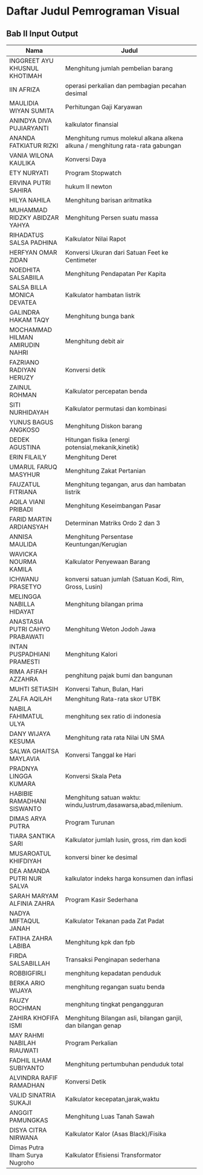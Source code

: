 # Daftar Judul Pemrograman Visual

## Bab II Input Output

| Nama                             | Judul                                                                         |
| -------------------------------- | ----------------------------------------------------------------------------- |
| INGGREET AYU KHUSNUL KHOTIMAH    | Menghitung jumlah pembelian barang                                            |
| IIN AFRIZA                       | operasi perkalian dan pembagian pecahan desimal                               |
| MAULIDIA WIYAN SUMITA            | Perhitungan Gaji Karyawan                                                     |
| ANINDYA DIVA PUJIARYANTI         | kalkulator finansial                                                          |
| ANANDA FATKIATUR RIZKI           | Menghitung rumus molekul alkana alkena alkuna / menghitung rata-rata gabungan |
| VANIA WILONA KAULIKA             | Konversi Daya                                                                 |
| ETY NURYATI                      | Program Stopwatch                                                             |
| ERVINA PUTRI SAHIRA              | hukum II newton                                                               |
| HILYA NAHILA                     | Menghitung barisan aritmatika                                                 |
| MUHAMMAD RIDZKY ABIDZAR YAHYA    | Menghitung Persen suatu massa                                                 |
| RIHADATUS SALSA PADHINA          | Kalkulator Nilai Rapot                                                        |
| HERFYAN OMAR ZIDAN               | Konversi Ukuran dari Satuan Feet ke Centimeter                                |
| NOEDHITA SALSABIILA              | Menghitung Pendapatan Per Kapita                                              |
| SALSA BILLA MONICA DEVATEA       | Kalkulator hambatan listrik                                                   |
| GALINDRA HAKAM TAQY              | Menghitung bunga bank                                                         |
| MOCHAMMAD HILMAN AMIRUDIN NAHRI  | Menghitung debit air                                                          |
| FAZRIANO RADIYAN HERUZY          | Konversi detik                                                                |
| ZAINUL ROHMAN                    | Kalkulator percepatan benda                                                   |
| SITI NURHIDAYAH                  | Kalkulator permutasi dan kombinasi                                            |
| YUNUS BAGUS ANGKOSO              | Menghitung Diskon barang                                                      |
| DEDEK AGUSTINA                   | Hitungan fisika (energi potensial,mekanik,kinetik)                            |
| ERIN FILAILY                     | Menghitung Deret                                                              |
| UMARUL FARUQ MASYHUR             | Menghitung Zakat Pertanian                                                    |
| FAUZATUL FITRIANA                | Menghitung tegangan, arus dan hambatan listrik                                |
| AQILA VIANI PRIBADI              | Menghitung Keseimbangan Pasar                                                 |
| FARID MARTIN ARDIANSYAH          | Determinan Matriks Ordo 2 dan 3                                               |
| ANNISA MAULIDA                   | Menghitung Persentase Keuntungan/Kerugian                                     |
| WAVICKA NOURMA KAMILA            | Kalkulator Penyewaan Barang                                                   |
| ICHWANU PRASETYO                 | konversi satuan jumlah (Satuan Kodi, Rim, Gross, Lusin)                       |
| MELINGGA NABILLA HIDAYAT         | Menghitung bilangan prima                                                     |
| ANASTASIA PUTRI CAHYO PRABAWATI  | Menghitung Weton Jodoh Jawa                                                   |
| INTAN PUSPADHIANI PRAMESTI       | Menghitung Kalori                                                             |
| RIMA AFIFAH AZZAHRA              | penghitung pajak bumi dan bangunan                                            |
| MUHTI SETIASIH                   | Konversi Tahun, Bulan, Hari                                                   |
| ZALFA AQILAH                     | Menghitung Rata-rata skor UTBK                                                |
| NABILA FAHIMATUL ULYA            | menghitung sex ratio di indonesia                                             |
| DANY WIJAYA KESUMA               | Menghitung rata rata Nilai UN SMA                                             |
| SALWA GHAITSA MAYLAVIA           | Konversi Tanggal ke Hari                                                      |
| PRADNYA LINGGA KUMARA            | Konversi Skala Peta                                                           |
| HABIBIE RAMADHANI SISWANTO       | Menghitung satuan waktu: windu,lustrum,dasawarsa,abad,milenium.               |
| DIMAS ARYA PUTRA                 | Program Turunan                                                               |
| TIARA SANTIKA SARI               | Kalkulator jumlah lusin, gross, rim dan kodi                                  |
| MUSAROATUL KHIFDIYAH             | konversi biner ke desimal                                                     |
| DEA AMANDA PUTRI NUR SALVA       | kalkulator indeks harga konsumen dan inflasi                                  |
| SARAH MARYAM ALFINIA ZAHRA       | Program Kasir Sederhana                                                       |
| NADYA MIFTAQUL JANAH             | Kalkulator Tekanan pada Zat Padat                                             |
| FATIHA ZAHRA LABIBA              | Menghitung kpk dan fpb                                                        |
| FIRDA SALSABILLAH                | Transaksi Penginapan sederhana                                                |
| ROBBIGFIRLI                      | menghitung kepadatan penduduk                                                 |
| BERKA ARIO WIJAYA                | menghitung regangan suatu benda                                               |
| FAUZY ROCHMAN                    | menghitung tingkat pengangguran                                               |
| ZAHIRA KHOFIFA ISMI              | Menghitung Bilangan asli, bilangan ganjil, dan bilangan genap                 |
| MAY RAHMI NABILAH RIAUWATI       | Program Perkalian                                                             |
| FADHIL ILHAM SUBIYANTO           | Menghitung pertumbuhan penduduk total                                         |
| ALVINDRA RAFIF RAMADHAN          | Konversi Detik                                                                |
| VALID SINATRIA SUKAJI            | Kalkulator kecepatan,jarak,waktu                                              |
| ANGGIT PAMUNGKAS                 | Menghitung Luas Tanah Sawah                                                   |
| DISYA CITRA NIRWANA              | Kalkulator Kalor (Asas Black)/Fisika                                          |
| Dimas Putra Ilham Surya Nugroho  | Kalkulator Efisiensi Transformator                                            |
